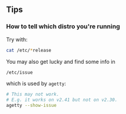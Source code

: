 
## Tips 

### How to tell which distro you're running

Try with:

```sh
cat /etc/*release
```

You may also get lucky and find some info in

```sh
/etc/issue
```

which is used by `agetty`:

```sh
# This may not work.
# E.g. it works on v2.41 but not on v2.30.
agetty --show-issue
```

